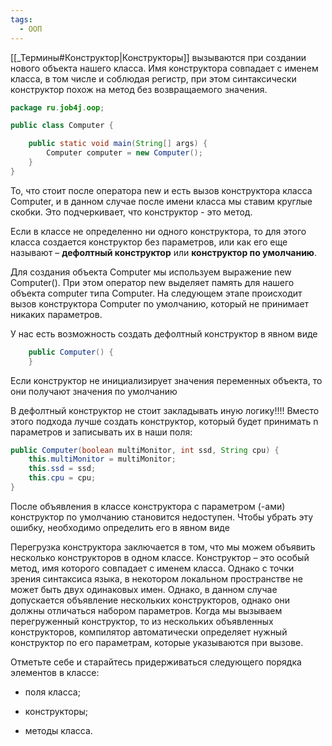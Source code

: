 ```yaml
---
tags:
  - ООП
---
```

[[_Термины#Конструктор|Конструкторы]] вызываются при создании нового объекта нашего класса. 
Имя конструктора совпадает с именем класса, в том числе и соблюдая регистр, при этом синтаксически конструктор похож на метод без возвращаемого значения.

```java
package ru.job4j.oop;

public class Computer {

    public static void main(String[] args) {
        Computer computer = new Computer();
    }
}
```
То, что стоит после оператора new и есть вызов конструктора класса Computer, и в данном случае после имени класса мы ставим круглые скобки. Это подчеркивает, что конструктор - это метод.

Если в классе не определенно ни одного конструктора, то для этого класса создается конструктор без параметров, или как его еще называют – **дефолтный конструктор** или **конструктор по умолчанию**.

Для создания объекта Computer мы используем выражение new Computer(). При этом оператор new выделяет память для нашего объекта computer типа Computer. На следующем этапе происходит вызов конструктора Computer по умолчанию, который не принимает никаких параметров.

У нас есть возможность создать дефолтный конструктор в явном виде
```java
    public Computer() {
    }
```

Если конструктор не инициализирует значения переменных объекта, то они получают значения по умолчанию

В дефолтный конструктор не стоит закладывать иную логику!!!! Вместо этого подхода лучше создать конструктор, который будет принимать n параметров и записывать их в наши поля:
```java
public Computer(boolean multiMonitor, int ssd, String cpu) {
    this.multiMonitor = multiMonitor;
    this.ssd = ssd;
    this.cpu = cpu;
}
```

После объявления в классе конструктора с параметром (-ами) конструктор по умолчанию становится недоступен. Чтобы убрать эту ошибку, необходимо определить его в явном виде

Перегрузка конструктора заключается в том, что мы можем объявить несколько конструкторов в одном классе. Конструктор – это особый метод, имя которого совпадает с именем класса. Однако с точки зрения синтаксиса языка, в некотором локальном пространстве не может быть двух одинаковых имен. Однако, в данном случае допускается объявление нескольких конструкторов, однако они должны отличаться набором параметров. Когда мы вызываем перегруженный конструктор, то из нескольких объявленных конструкторов, компилятор автоматически определяет нужный конструктор по его параметрам, которые указываются при вызове.

Отметьте себе и старайтесь придерживаться следующего порядка элементов в классе:

- поля класса;

- конструкторы;

- методы класса.